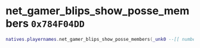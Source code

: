 # net_gamer_blips_show_posse_members `0x784F04DD`

```lua
natives.playernames.net_gamer_blips_show_posse_members(_unk0 --[[ number ]])
```